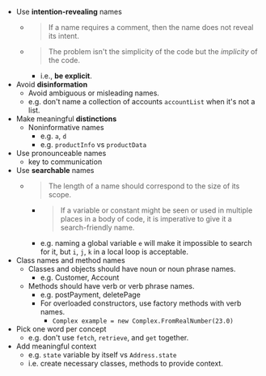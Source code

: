 - Use **intention-revealing** names
    - > If a name requires a comment, then the name does not reveal its intent.
    - > The problem isn't the simplicity of the code but the *implicity* of the
    code.
        - i.e., **be explicit**.
- Avoid **disinformation** 
    - Avoid ambiguous or misleading names.
    - e.g. don't name a collection of accounts `accountList` when it's not a
    list.
- Make meaningful **distinctions**
    - Noninformative names
        - e.g. `a`, `d`
        - e.g. `productInfo` vs `productData`
- Use pronounceable names
    - key to communication
- Use **searchable** names
    - > The length of a name should correspond to the size of its scope.
        - > If a variable or constant might be seen or used in multiple places
        in a body of code, it is imperative to give it a search-friendly name.
        - e.g. naming a global variable `e` will make it impossible to search
        for it, but `i`, `j`, `k` in a local loop is acceptable.
- Class names and method names
    - Classes and objects should have noun or noun phrase names.
        - e.g. Customer, Account
    - Methods should have verb or verb phrase names.
        - e.g. postPayment, deletePage
        - For overloaded constructors, use factory methods with verb names.
            - `Complex example = new Complex.FromRealNumber(23.0)`
- Pick one word per concept
    - e.g. don't use `fetch`, `retrieve`, and `get` together.
- Add meaningful context
    - e.g. `state` variable by itself vs `Address.state`
    - i.e. create necessary classes, methods to provide context.
